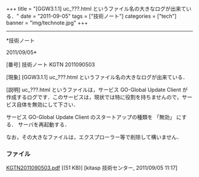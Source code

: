 ﻿+++
title = "[GGW3.1.1] uc_???.html というファイル名の大きなログが出来ている．"
date = "2011-09-05"
tags = ["技術ノート"]
categories = ["tech"]
banner = "img/technote.jpg"
+++

-----------------------------------------------------------------------------------------------------------------------------

*技術ノート

2011/09/05*


[番号]
技術ノート KGTN 2011090503

[現象]
[GGW3.1.1] uc_???.html というファイル名の大きなログが出来ている．

[説明]
uc_???.html というファイルは，サービス GO-Global Update Client
が作成するログです．このサービスは，現状では特に役割を持ちませんので，サービス自体を無効にして下さい．

サービス GO-Global Update Client のスタートアップの種類を 「無効」
にする．
サーバを再起動する．

なお，その大きなファイルは，エクスプローラー等で削除して構いません．


### ファイル

 
 


[KGTN2011090503.pdf](http://techreport.kitasp.net/attachments/download/624/KGTN2011090503.pdf)
 [(51 KB)] [kitasp 技術センター, 2011/09/05
11:17]


 


 

